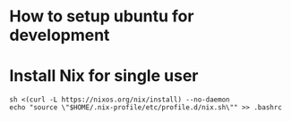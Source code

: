 # How to setup ubuntu for development

# Install Nix for single user
```
sh <(curl -L https://nixos.org/nix/install) --no-daemon
echo "source \"$HOME/.nix-profile/etc/profile.d/nix.sh\"" >> .bashrc
```
